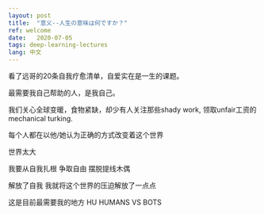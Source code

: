 ```yaml
---
layout: post
title:  "意义--人生の意味は何ですか？"
ref: welcome
date:   2020-07-05
tags: deep-learning-lectures
lang: 中文
---
```


看了远哥的20条自我疗愈清单，自爱实在是一生的课题。

最需要我自己帮助的人，是我自己。

我们关心全球变暖，食物紧缺，却少有人关注那些shady work, 领取unfair工资的mechanical turking.

每个人都在以他/她认为正确的方式改变着这个世界

世界太大

我要从自我扎根 争取自由 摆脱提线木偶

解放了自我 我就将这个世界的压迫解放了一点点

这是目前最需要我的地方
HU
HUMANS VS BOTS